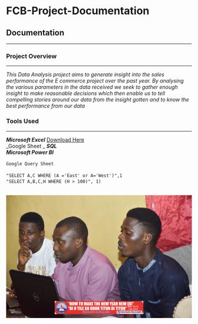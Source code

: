 # FCB-Project-Documentation
## Documentation
___
### Project Overview 
___
_This Data Analysis project aims to generate insight into the sales performance of the E commerce project over the past year. By analysing the various parameters in the data received we seek to gather enough insight to make reasonable decisions which then enable us to tell compelling stories around our data from the insight gotten and to know the best performance from our data_


### **Tools Used**
___
***Microsoft Excel*** [Download Here](https://www.microsoft.com/en-us/microsoft-365/previous-versions/microsoft-excel-2013)  
_Google Sheet _
***SQL***  
***Microsoft Power BI***





```
Google Query Sheet

"SELECT A,C WHERE (A ='East' or A='West')",1
"SELECT A,B,C,H WHERE (H > 100)", 1)


```

![](DSC_0983.jpg)
